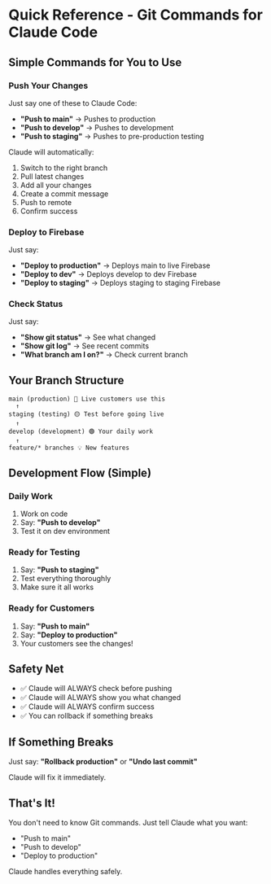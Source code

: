 # Quick Reference - Git Commands for Claude Code

## Simple Commands for You to Use

### Push Your Changes

Just say one of these to Claude Code:

- **"Push to main"** → Pushes to production
- **"Push to develop"** → Pushes to development
- **"Push to staging"** → Pushes to pre-production testing

Claude will automatically:
1. Switch to the right branch
2. Pull latest changes
3. Add all your changes
4. Create a commit message
5. Push to remote
6. Confirm success

### Deploy to Firebase

Just say:

- **"Deploy to production"** → Deploys main to live Firebase
- **"Deploy to dev"** → Deploys develop to dev Firebase
- **"Deploy to staging"** → Deploys staging to staging Firebase

### Check Status

Just say:

- **"Show git status"** → See what changed
- **"Show git log"** → See recent commits
- **"What branch am I on?"** → Check current branch

## Your Branch Structure

```
main (production) 🔴 Live customers use this
  ↑
staging (testing) 🟡 Test before going live
  ↑
develop (development) 🟢 Your daily work
  ↑
feature/* branches 💡 New features
```

## Development Flow (Simple)

### Daily Work
1. Work on code
2. Say: **"Push to develop"**
3. Test it on dev environment

### Ready for Testing
1. Say: **"Push to staging"**
2. Test everything thoroughly
3. Make sure it all works

### Ready for Customers
1. Say: **"Push to main"**
2. Say: **"Deploy to production"**
3. Your customers see the changes!

## Safety Net

- ✅ Claude will ALWAYS check before pushing
- ✅ Claude will ALWAYS show you what changed
- ✅ Claude will ALWAYS confirm success
- ✅ You can rollback if something breaks

## If Something Breaks

Just say: **"Rollback production"** or **"Undo last commit"**

Claude will fix it immediately.

## That's It!

You don't need to know Git commands. Just tell Claude what you want:
- "Push to main"
- "Push to develop"
- "Deploy to production"

Claude handles everything safely.
